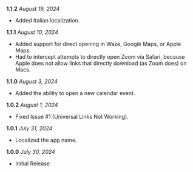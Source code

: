**1.1.2** *August 19, 2024*

- Added Italian localization.

**1.1.1** *August 10, 2024*

- Added support for direct opening in Waze, Google Maps, or Apple Maps.
- Had to intercept attempts to directly open Zoom via Safari, because Apple does not allow links that directly download (as Zoom does) on Macs.
 
**1.1.0** *August 3, 2024*
 
- Added the ability to open a new calendar event.

**1.0.2** *August 1, 2024*
 
- Fixed Issue #1 (Universal Links Not Working).

**1.0.1** *July 31, 2024*

- Localized the app name.

**1.0.0** *July 30, 2024*

- Initial Release
